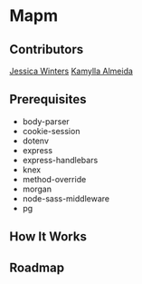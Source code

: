 # Mapm

## Contributors

[Jessica Winters](https://github.com/Jesswinters)
[Kamylla Almeida](https://github.com/KamyllaAlmeida)

## Prerequisites

- body-parser
- cookie-session
- dotenv
- express
- express-handlebars
- knex
- method-override
- morgan
- node-sass-middleware
- pg

## How It Works



## Roadmap